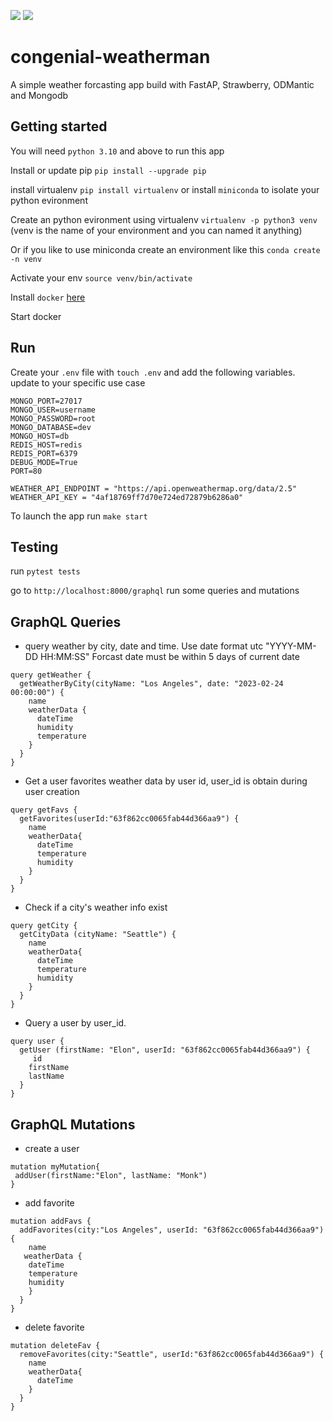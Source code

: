 ![](https://img.shields.io/badge/fastapi-v0.92.0-brightgreen)
![](https://img.shields.io/badge/GraphQL-v3.3-blue)
# congenial-weatherman
A simple weather forcasting app build with FastAP, Strawberry, ODMantic and Mongodb

## Getting started
You will need `python 3.10` and above to run this app

Install or update pip `pip install --upgrade pip`

install virtualenv `pip install virtualenv` or install `miniconda` to isolate your python evironment

Create an python evironment using virtualenv `virtualenv -p python3 venv` (venv is the name of your environment and you can named it anything)

Or if you like to use miniconda create an environment like this `conda create -n venv`

Activate your env `source venv/bin/activate`

Install `docker` [here](https://docs.docker.com/get-docker/)

Start docker 

## Run
Create your `.env` file with `touch .env` and add the following variables. update to your specific use case
```
MONGO_PORT=27017
MONGO_USER=username
MONGO_PASSWORD=root
MONGO_DATABASE=dev
MONGO_HOST=db
REDIS_HOST=redis
REDIS_PORT=6379
DEBUG_MODE=True
PORT=80

WEATHER_API_ENDPOINT = "https://api.openweathermap.org/data/2.5"
WEATHER_API_KEY = "4af18769ff7d70e724ed72879b6286a0" 
```

To launch the app run `make start`

## Testing

run `pytest tests` 

go to `http://localhost:8000/graphql` run some queries and mutations

## GraphQL Queries 
* query weather by city, date and time. 
Use date format utc "YYYY-MM-DD HH:MM:SS"
Forcast date must be within 5 days of current date 
```
query getWeather {
  getWeatherByCity(cityName: "Los Angeles", date: "2023-02-24 00:00:00") {
    name
    weatherData {
      dateTime
      humidity
      temperature
    }
  }
}
```

* Get a user favorites weather data by user id, 
user_id is obtain during user creation
```
query getFavs {
  getFavorites(userId:"63f862cc0065fab44d366aa9") {
    name
    weatherData{
      dateTime
      temperature
      humidity
    }
  }
}
```

* Check if a city's weather info exist
```
query getCity {
  getCityData (cityName: "Seattle") {
    name
    weatherData{
      dateTime
      temperature
      humidity
    }
  }
}
```

* Query a user by user_id. 
```
query user {
  getUser (firstName: "Elon", userId: "63f862cc0065fab44d366aa9") {
     id
    firstName
    lastName
  }
}
```

## GraphQL Mutations
* create a user
```
mutation myMutation{
 addUser(firstName:"Elon", lastName: "Monk") 
}
```
* add favorite 
```
mutation addFavs {
  addFavorites(city:"Los Angeles", userId: "63f862cc0065fab44d366aa9") {
    name
   weatherData {
    dateTime
    temperature
    humidity
  	}
  }
}
```
* delete favorite
```
mutation deleteFav {
  removeFavorites(city:"Seattle", userId:"63f862cc0065fab44d366aa9") {
    name
    weatherData{
      dateTime
    }
  }
}
```
